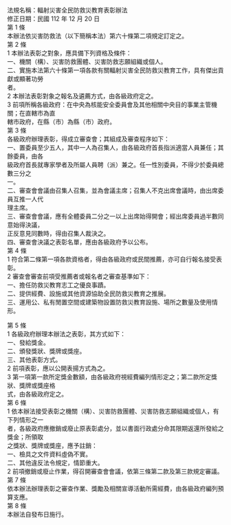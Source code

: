 法規名稱：輻射災害全民防救災教育表彰辦法  
修正日期：民國 112 年 12 月 20 日  
第 1 條  
本辦法依災害防救法（以下簡稱本法）第六十條第二項規定訂定之。  
第 2 條  
1 本辦法表彰之對象，應具備下列資格及條件：  
一、機關（構）、災害防救團體、災害防救志願組織或個人。  
二、實施本法第六十條第一項各款有關輻射災害全民防救災教育工作，具有傑出貢獻或顯著功勞  
者。  
2 本辦法表彰對象之報名及遴薦方式，由各級政府定之。  
3 前項所稱各級政府：在中央為核能安全委員會及其他相關中央目的事業主管機關；在直轄市為直  
轄市政府，在縣（市）為縣（市）政府。  
第 3 條  
各級政府辦理表彰，得成立審查會；其組成及審查程序如下：  
一、置委員至少五人，其中一人為召集人，由各級政府首長指派適當人員兼任；其餘委員，由各  
級政府首長就專家學者及所屬人員聘（派）兼之。任一性別委員，不得少於委員總數三分之  
一。  
二、審查會會議由召集人召集，並為會議主席；召集人不克出席會議時，由出席委員互推一人代  
理主席。  
三、審查會會議，應有全體委員二分之一以上出席始得開會；經出席委員過半數同意始得決議，  
正反意見同數時，得由召集人裁決之。  
四、審查會決議之表彰名單，應由各級政府予以公布。  
第 4 條  
1 符合第二條第一項各款資格者，得由各級政府或民間推薦，亦可自行報名接受表彰。  
2 審查會審查前項受推薦者或報名者之審查基準如下：  
一、擔任防救災教育志工之優良事蹟。  
二、提供經費、設施或其他資源協助全民防救災教育之推展。  
三、運用公、私有閒置空間或建築物設置防救災教育設施、場所之數量及使用情形。  


第 5 條  
1 各級政府辦理本辦法之表彰，其方式如下：  
一、發給獎金。  
二、頒發獎狀、獎牌或獎座。  
三、其他表彰方式。  
2 前項表彰，應以公開表揚方式為之。  
3 第一項第一款所定獎金數額，由各級政府視經費編列情形定之；第二款所定獎狀、獎牌或獎座格  
式，由各級政府定之。  
第 6 條  
1 依本辦法接受表彰之機關（構）、災害防救團體、災害防救志願組織或個人，有下列情形之一  
者，各級政府應撤銷或廢止原表彰處分，並以書面行政處分命其限期返還所發給之獎金；所領取  
之獎狀、獎牌或獎座，應予註銷：  
一、檢具之文件資料虛偽不實。  
二、其他違反法令規定，情節重大。  
2 前項撤銷或廢止作業，得召開審查會會議，依第三條第二款及第三款規定審議。  
第 7 條  
依本辦法辦理表彰之審查作業、獎勵及相關宣導活動所需經費，由各級政府編列預算支應。  
第 8 條  
本辦法自發布日施行。  


